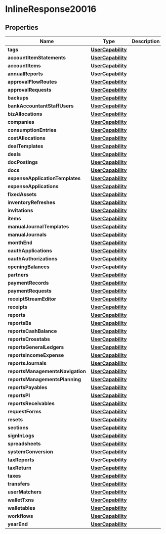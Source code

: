

# InlineResponse20016


## Properties

Name | Type | Description | Notes
------------ | ------------- | ------------- | -------------
**tags** | [**UserCapability**](UserCapability.md) |  | 
**accountItemStatements** | [**UserCapability**](UserCapability.md) |  | 
**accountItems** | [**UserCapability**](UserCapability.md) |  | 
**annualReports** | [**UserCapability**](UserCapability.md) |  | 
**approvalFlowRoutes** | [**UserCapability**](UserCapability.md) |  | 
**approvalRequests** | [**UserCapability**](UserCapability.md) |  | 
**backups** | [**UserCapability**](UserCapability.md) |  | 
**bankAccountantStaffUsers** | [**UserCapability**](UserCapability.md) |  | 
**bizAllocations** | [**UserCapability**](UserCapability.md) |  | 
**companies** | [**UserCapability**](UserCapability.md) |  | 
**consumptionEntries** | [**UserCapability**](UserCapability.md) |  | 
**costAllocations** | [**UserCapability**](UserCapability.md) |  | 
**dealTemplates** | [**UserCapability**](UserCapability.md) |  | 
**deals** | [**UserCapability**](UserCapability.md) |  | 
**docPostings** | [**UserCapability**](UserCapability.md) |  | 
**docs** | [**UserCapability**](UserCapability.md) |  | 
**expenseApplicationTemplates** | [**UserCapability**](UserCapability.md) |  | 
**expenseApplications** | [**UserCapability**](UserCapability.md) |  | 
**fixedAssets** | [**UserCapability**](UserCapability.md) |  | 
**inventoryRefreshes** | [**UserCapability**](UserCapability.md) |  | 
**invitations** | [**UserCapability**](UserCapability.md) |  | 
**items** | [**UserCapability**](UserCapability.md) |  | 
**manualJournalTemplates** | [**UserCapability**](UserCapability.md) |  | 
**manualJournals** | [**UserCapability**](UserCapability.md) |  | 
**monthEnd** | [**UserCapability**](UserCapability.md) |  | 
**oauthApplications** | [**UserCapability**](UserCapability.md) |  | 
**oauthAuthorizations** | [**UserCapability**](UserCapability.md) |  | 
**openingBalances** | [**UserCapability**](UserCapability.md) |  | 
**partners** | [**UserCapability**](UserCapability.md) |  | 
**paymentRecords** | [**UserCapability**](UserCapability.md) |  | 
**paymentRequests** | [**UserCapability**](UserCapability.md) |  | 
**receiptStreamEditor** | [**UserCapability**](UserCapability.md) |  | 
**receipts** | [**UserCapability**](UserCapability.md) |  | 
**reports** | [**UserCapability**](UserCapability.md) |  | 
**reportsBs** | [**UserCapability**](UserCapability.md) |  | 
**reportsCashBalance** | [**UserCapability**](UserCapability.md) |  | 
**reportsCrosstabs** | [**UserCapability**](UserCapability.md) |  | 
**reportsGeneralLedgers** | [**UserCapability**](UserCapability.md) |  | 
**reportsIncomeExpense** | [**UserCapability**](UserCapability.md) |  | 
**reportsJournals** | [**UserCapability**](UserCapability.md) |  | 
**reportsManagementsNavigation** | [**UserCapability**](UserCapability.md) |  | 
**reportsManagementsPlanning** | [**UserCapability**](UserCapability.md) |  | 
**reportsPayables** | [**UserCapability**](UserCapability.md) |  | 
**reportsPl** | [**UserCapability**](UserCapability.md) |  | 
**reportsReceivables** | [**UserCapability**](UserCapability.md) |  | 
**requestForms** | [**UserCapability**](UserCapability.md) |  | 
**resets** | [**UserCapability**](UserCapability.md) |  | 
**sections** | [**UserCapability**](UserCapability.md) |  | 
**signInLogs** | [**UserCapability**](UserCapability.md) |  | 
**spreadsheets** | [**UserCapability**](UserCapability.md) |  | 
**systemConversion** | [**UserCapability**](UserCapability.md) |  | 
**taxReports** | [**UserCapability**](UserCapability.md) |  | 
**taxReturn** | [**UserCapability**](UserCapability.md) |  | 
**taxes** | [**UserCapability**](UserCapability.md) |  | 
**transfers** | [**UserCapability**](UserCapability.md) |  | 
**userMatchers** | [**UserCapability**](UserCapability.md) |  | 
**walletTxns** | [**UserCapability**](UserCapability.md) |  | 
**walletables** | [**UserCapability**](UserCapability.md) |  | 
**workflows** | [**UserCapability**](UserCapability.md) |  | 
**yearEnd** | [**UserCapability**](UserCapability.md) |  | 




